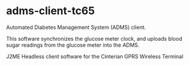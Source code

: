 # adms-client-tc65

Automated Diabetes Management System (ADMS) client.

This software synchronizes the glucose meter clock, and uploads blood sugar readings from the glucose meter into the ADMS.

J2ME Headless client software for the Cinterian GPRS Wireless Terminal
